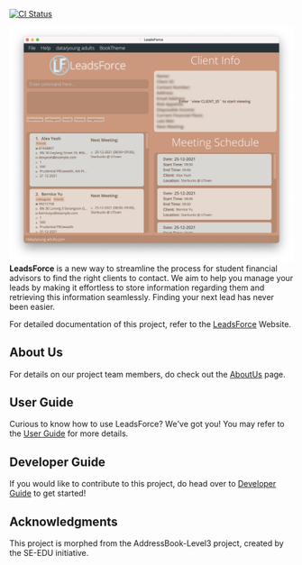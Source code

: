 [![CI Status](https://github.com/AY2122S1-CS2103T-T17-3/tp/workflows/Java%20CI/badge.svg)](https://github.com/AY2122S1-CS2103T-T17-3/tp/actions)

![Ui](docs/images/Ui.png)
**LeadsForce** is a new way to streamline the process for student financial advisors to find the right clients to contact. We aim to help you manage your leads by making it effortless to store information regarding them and retrieving this information seamlessly. Finding your next lead has never been easier.

For detailed documentation of this project, refer to the [LeadsForce](https://ay2122s1-cs2103t-t17-3.github.io/tp/) Website.

## About Us
For details on our project team members, do check out the [AboutUs](https://ay2122s1-cs2103t-t17-3.github.io/tp/AboutUs.html) page.

## User Guide
Curious to know how to use LeadsForce? We've got you! You may refer to the [User Guide](https://ay2122s1-cs2103t-t17-3.github.io/tp/UserGuide.html) for more details.

## Developer Guide
If you would like to contribute to this project, do head over to [Developer Guide](https://ay2122s1-cs2103t-t17-3.github.io/tp/DeveloperGuide.html) to get started!

## Acknowledgments
This project is morphed from the AddressBook-Level3 project, created by the SE-EDU initiative.
